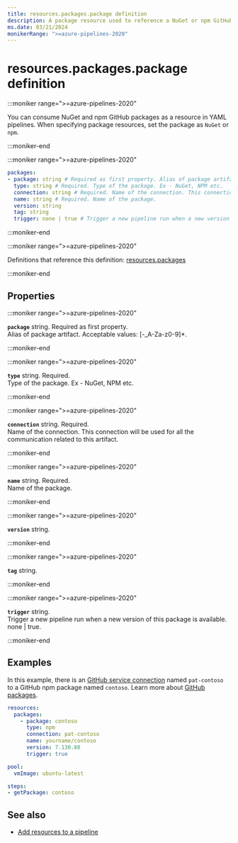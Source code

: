 ```yaml
---
title: resources.packages.package definition
description: A package resource used to reference a NuGet or npm GitHub package.
ms.date: 03/21/2024
monikerRange: ">=azure-pipelines-2020"
---
```


# resources.packages.package definition

<!-- :::description::: -->
:::moniker range=">=azure-pipelines-2020"

<!-- :::editable-content name="description"::: -->
You can consume NuGet and npm GitHub packages as a resource in YAML pipelines. When specifying package resources, set the package as `NuGet` or `npm`.
<!-- :::editable-content-end::: -->

:::moniker-end
<!-- :::description-end::: -->

<!-- :::syntax::: -->
:::moniker range=">=azure-pipelines-2020"

```yaml
packages:
- package: string # Required as first property. Alias of package artifact.
  type: string # Required. Type of the package. Ex - NuGet, NPM etc.
  connection: string # Required. Name of the connection. This connection will be used for all the communication related to this artifact.
  name: string # Required. Name of the package.
  version: string
  tag: string
  trigger: none | true # Trigger a new pipeline run when a new version of this package is available.
```

:::moniker-end
<!-- :::syntax-end::: -->

<!-- :::parents::: -->
:::moniker range=">=azure-pipelines-2020"

Definitions that reference this definition: [resources.packages](resources-packages.md)

:::moniker-end
<!-- :::parents-end::: -->

## Properties

<!-- :::properties::: -->
<!-- :::item name="package"::: -->
:::moniker range=">=azure-pipelines-2020"

**`package`** string. Required as first property.<br><!-- :::editable-content name="propDescription"::: -->
Alias of package artifact. Acceptable values: [-_A-Za-z0-9]*.
<!-- :::editable-content-end::: -->

:::moniker-end
<!-- :::item-end::: -->
<!-- :::item name="type"::: -->
:::moniker range=">=azure-pipelines-2020"

**`type`** string. Required.<br><!-- :::editable-content name="propDescription"::: -->
Type of the package. Ex - NuGet, NPM etc.
<!-- :::editable-content-end::: -->

:::moniker-end
<!-- :::item-end::: -->
<!-- :::item name="connection"::: -->
:::moniker range=">=azure-pipelines-2020"

**`connection`** string. Required.<br><!-- :::editable-content name="propDescription"::: -->
Name of the connection. This connection will be used for all the communication related to this artifact.
<!-- :::editable-content-end::: -->

:::moniker-end
<!-- :::item-end::: -->
<!-- :::item name="name"::: -->
:::moniker range=">=azure-pipelines-2020"

**`name`** string. Required.<br><!-- :::editable-content name="propDescription"::: -->
Name of the package.
<!-- :::editable-content-end::: -->

:::moniker-end
<!-- :::item-end::: -->
<!-- :::item name="version"::: -->
:::moniker range=">=azure-pipelines-2020"

**`version`** string.<br><!-- :::editable-content name="propDescription"::: -->
<!-- :::editable-content-end::: -->

:::moniker-end
<!-- :::item-end::: -->
<!-- :::item name="tag"::: -->
:::moniker range=">=azure-pipelines-2020"

**`tag`** string.<br><!-- :::editable-content name="propDescription"::: -->
<!-- :::editable-content-end::: -->

:::moniker-end
<!-- :::item-end::: -->
<!-- :::item name="trigger"::: -->
:::moniker range=">=azure-pipelines-2020"

**`trigger`** string.<br><!-- :::editable-content name="propDescription"::: -->
Trigger a new pipeline run when a new version of this package is available. none | true.
<!-- :::editable-content-end::: -->

:::moniker-end
<!-- :::item-end::: -->
<!-- :::properties-end::: -->

<!-- :::remarks::: -->
<!-- :::editable-content name="remarks"::: -->
<!-- :::editable-content-end::: -->
<!-- :::remarks-end::: -->

<!-- :::examples::: -->
<!-- :::editable-content name="examples"::: -->
## Examples

In this example, there is an [GitHub service connection](/azure/devops/pipelines/library/service-endpoints#common-service-connection-types) named `pat-contoso` to a GitHub npm package named `contoso`. Learn more about [GitHub packages](https://github.com/features/packages). 

```yaml
resources:
  packages:
    - package: contoso
      type: npm
      connection: pat-contoso
      name: yourname/contoso 
      version: 7.130.88 
      trigger: true

pool:
  vmImage: ubuntu-latest

steps:
- getPackage: contoso 
```
<!-- :::editable-content-end::: -->
<!-- :::examples-end::: -->

<!-- :::see-also::: -->
<!-- :::editable-content name="seeAlso"::: -->
## See also

- [Add resources to a pipeline](/azure/devops/pipelines/process/resources)
<!-- :::editable-content-end::: -->
<!-- :::see-also-end::: -->